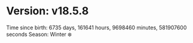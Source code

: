 # Version: v18.5.8
Time since birth: 6735 days, 161641 hours, 9698460 minutes, 581907600 seconds
Season: Winter ❄️
